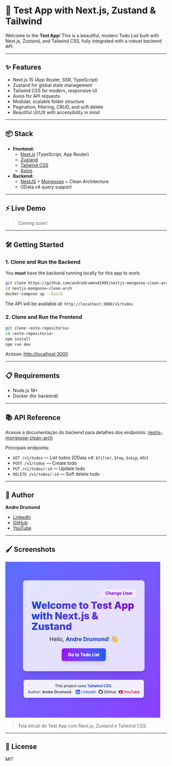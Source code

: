 # 🚀 Test App with Next.js, Zustand & Tailwind

Welcome to the **Test App**! This is a beautiful, modern Todo List built with Next.js, Zustand, and Tailwind CSS, fully integrated with a robust backend API.

---

## ✨ Features

- Next.js 15 (App Router, SSR, TypeScript)
- Zustand for global state management
- Tailwind CSS for modern, responsive UI
- Axios for API requests
- Modular, scalable folder structure
- Pagination, filtering, CRUD, and soft delete
- Beautiful UI/UX with accessibility in mind

---

## 📦 Stack

- **Frontend:**
  - [Next.js](https://nextjs.org/) (TypeScript, App Router)
  - [Zustand](https://zustand-demo.pmnd.rs/)
  - [Tailwind CSS](https://tailwindcss.com/)
  - [Axios](https://axios-http.com/)
- **Backend:**
  - [NestJS](https://nestjs.com/) + [Mongoose](https://mongoosejs.com/) + Clean Architecture
  - OData v4 query support

---

## ⚡️ Live Demo

> _Coming soon!_

---

## 🛠️ Getting Started

### 1. Clone and Run the Backend

You **must** have the backend running locally for this app to work:

```bash
git clone https://github.com/andredrumond1995/nestjs-mongoose-clean-arch.git
cd nestjs-mongoose-clean-arch
docker-compose up --build
```

The API will be available at: `http://localhost:3000/v1/todos`

### 2. Clone and Run the Frontend

```bash
git clone <este-repositorio>
cd <este-repositorio>
npm install
npm run dev
```

Acesse: [http://localhost:3000](http://localhost:3000)

---

## 📋 Requirements

- Node.js 18+
- Docker (for backend)

---

## 📚 API Reference

Acesse a documentação do backend para detalhes dos endpoints: [nestjs-mongoose-clean-arch](https://github.com/andredrumond1995/nestjs-mongoose-clean-arch)

Principais endpoints:
- `GET /v1/todos` — List todos (OData v4: `$filter`, `$top`, `$skip`, etc)
- `POST /v1/todos` — Create todo
- `PUT /v1/todos/:id` — Update todo
- `DELETE /v1/todos/:id` — Soft delete todo

---

## 👤 Author

**Andre Drumond**

- [LinkedIn](https://www.linkedin.com/in/andre-drumond/)
- [GitHub](https://github.com/andredrumond1995)
- [YouTube](https://www.youtube.com/@drumonddev)

---

## 🖌️ Screenshots

![Home page screenshot](public/screenshots/home-screenshot.png)

> Tela inicial do Test App com Next.js, Zustand e Tailwind CSS.

---

## 📄 License

MIT
